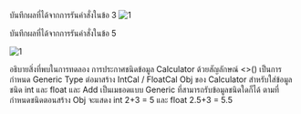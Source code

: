 บันทึกผลที่ได้จากการรันคำสั่งในข้อ 3
![1](https://github.com/Nitiphum7/03376836-OOP-2566-Lab-14/assets/144196695/412435b0-8fe6-4122-b5f4-222abd534191)


บันทึกผลที่ได้จากการรันคำสั่งในข้อ 5

![1](https://github.com/Nitiphum7/03376836-OOP-2566-Lab-14/assets/144196695/94bebe01-e822-4162-ade9-2fc56ef3fdc6)

อธิบายสิ่งที่พบในการทดลอง
การประกาศชนิดข้อมูล Calculator ด้วยสัญลักษณ์ <>(<T>) เป็นการกำหนด Generic Type
ต่อมาสร้าง IntCal / FloatCal Obj ของ Calculator สำหรับใส่ข้อมูลชนิด int และ float
และ Add เป็นเมธอดแบบ Generic ที่สามารถรับข้อมูลชนิดใดก็ได้ ตามที่กำหนดชนิดตอนสร้าง Obj
จะแสดง int 2+3 = 5 และ float 2.5+3 = 5.5
